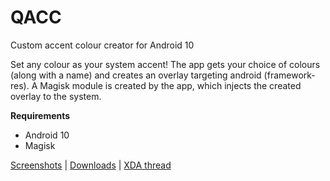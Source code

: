 # QACC
Custom accent colour creator for Android 10

Set any colour as your system accent! The app gets your choice of colours (along with a name) and creates an overlay targeting android (framework-res). A Magisk module is created by the app, which injects the created overlay to the system.

**Requirements**

* Android 10
* Magisk  

[Screenshots](https://forum.xda-developers.com/devdb/project/?id=35917#screenshots) | [Downloads](https://github.com/Akilesh-T/QACC/releases/latest) | [XDA thread](https://forum.xda-developers.com/android/apps-games/app-magisk-module-qacc-custom-accent-t4011747)
